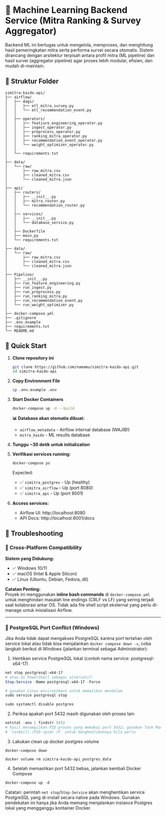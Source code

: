 # 🧠 Machine Learning Backend Service (Mitra Ranking & Survey Aggregator)

Backend ML ini bertugas untuk mengelola, memproses, dan menghitung hasil pemeringkatan mitra serta performa survei secara otomatis.
Sistem dirancang dengan arsitektur terpisah antara profil mitra (ML pipeline) dan hasil survei (aggregator pipeline) agar proses lebih modular, efisien, dan mudah di-maintain.

## 🧱 Struktur Folder

    simitra-kaido-api/
    ├── airflow/
    │   ├── dags/
    │   │   ├── etl_mitra_survey.py
    │   │   └── etl_recommendation_event.py
    │   │
    │   ├── operators/
    │   │   ├── featiure_engineering_operator.py
    │   │   ├── ingest_operator.py
    │   │   ├── preprocess_operator.py
    │   │   ├── ranking_mitra_operator.py
    │   │   ├── recommendation_event_operator.py
    │   │   └── weight_optimizer_operator.py
    │   │
    │   └── requirements.txt
    │
    ├── data/
    │   └── raw/
    │       ├── raw_mitra.csv
    │       ├── cleaned_mitra.csv
    │       └── cleaned_mitra.json
    │
    ├── api/
    │   ├── routers/
    │   │   ├── __init__.py
    │   │   ├── mitra_router.py
    │   │   └── recommendation_router.py
    │   │
    │   ├── services/
    │   │   ├── __init__.py
    │   │   └── database_service.py
    │   │
    │   ├── Dockerfile
    │   ├── main.py
    │   └── requirements.txt
    │
    ├── data/
    │   └── raw/
    │       ├── raw_mitra.csv
    │       ├── cleaned_mitra.csv
    │       └── cleaned_mitra.json
    │
    ├── Pipeline/
    │   ├── __init__.py
    │   ├── run_feature_engineering.py
    │   ├── run_ingest.py
    │   ├── run_preprocess.py
    │   ├── run_ranking_mitra.py
    │   ├── run_recommendation_event.py
    │   └── run_weight_optimizer.py
    │
    ├── docker-compose.yml
    ├── .gitignore
    ├── .env.example
    ├── requirements.txt
    └── README.md

## 🚀 Quick Start

1. **Clone repository ini**

   ```bash
   git clone https://github.com/namamu/simitra-kaido-api.git
   cd simitra-kaido-api
   ```

2. **Copy Environment File**

   ```bash
   cp .env.example .env
   ```

3. **Start Docker Containers**

   ```bash
   docker-compose up -d --build
   ```

   **📊 Database akan otomatis dibuat:**

   - `airflow_metadata` - Airflow internal database (WAJIB!)
   - `mitra_kaido` - ML results database

4. **Tunggu ~30 detik untuk initialization**

5. **Verifikasi services running:**

   ```bash
   docker-compose ps
   ```

   Expected:

   - ✅ `simitra_postgres` - Up (healthy)
   - ✅ `simitra_airflow` - Up (port 8080)
   - ✅ `simitra_api` - Up (port 8001)

6. **Access services:**
   - Airflow UI: http://localhost:8080
   - API Docs: http://localhost:8001/docs

## 🔧 Troubleshooting

### 🐧 Cross-Platform Compatibility

**Sistem yang Didukung:**

- ✅ Windows 10/11
- ✅ macOS (Intel & Apple Silicon)
- ✅ Linux (Ubuntu, Debian, Fedora, dll)

**Catatan Penting:**  
Proyek ini menggunakan **inline bash commands** di `docker-compose.yml` untuk menghindari masalah line endings (CRLF vs LF) yang sering terjadi saat kolaborasi antar OS. Tidak ada file shell script eksternal yang perlu di-manage untuk inisialisasi Airflow.

---

### 🐘 PostgreSQL Port Conflict (Windows)

Jika Anda tidak dapat mengakses PostgreSQL karena port tertahan oleh service lokal atau tidak bisa menjalankan `docker compose down -v`, coba langkah berikut di Windows (jalankan terminal sebagai Administrator):

1. Hentikan service PostgreSQL lokal (contoh nama service: postgresql-x64-17)

```powershell
net stop postgresql-x64-17
# atau di PowerShell sebagai alternatif:
Stop-Service -Name postgresql-x64-17 -Force

# gunakan Linux environtment untuk mematikan mendalam
sudo service postgresql stop

sudo systemctl disable postgres
```

2. Periksa apakah port 5432 masih digunakan oleh proses lain

```powershell
netstat -ano | findstr 5432
# hasil menampilkan PID proses yang memakai port 5432; gunakan Task Manager atau
# `taskkill /PID <pid> /F` untuk menghentikannya bila perlu
```

3. Lakukan clean up docker postgres volume

```
docker-compose down

docker volume rm simitra-kaido-api_postgres_data
```

4. Setelah memastikan port 5432 bebas, jalankan kembali Docker Compose

```powershell
docker-compose up -d
```

Catatan: perintah `net stop`/`Stop-Service` akan menghentikan service PostgreSQL yang di-install secara native pada Windows. Gunakan pendekatan ini hanya jika Anda memang menjalankan instance Postgres lokal yang mengganggu kontainer Docker.
